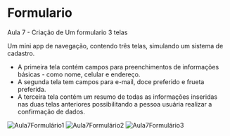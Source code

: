 # Formulario
Aula 7 - Criação de Um formulario 3 telas

Um mini app de navegação, contendo três telas, simulando um sistema de cadastro. 
 - A primeira tela contém campos para preenchimentos de informações básicas - como nome, celular e endereço. 
 - A segunda tela tem campos para e-mail, doce preferido e frueta preferida.
 - A terceira tela contém um resumo de todas as informações inseridas nas duas telas anteriores possibilitando a pessoa usuária realizar a confirmação de dados.

![Aula7Formulário1](https://user-images.githubusercontent.com/93688006/220089966-fd210e65-f4d0-4bb1-9f5d-0cfc9a15ef11.jpg)
![Aula7Formulário2](https://user-images.githubusercontent.com/93688006/220089980-316f93c7-a598-4b23-a268-515427d4e1ca.jpg)
![Aula7Formulário3](https://user-images.githubusercontent.com/93688006/220089991-af194c37-e9a0-4edb-bd10-5aa4653300c7.jpg)
